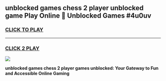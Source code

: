 
## unblocked games chess 2 player unblocked game Play Online 👋 Unblocked Games #4u0uv
<h3>
<a href="https://premium.freeplayer.one?title=unblocked_games_chess_2_player&ref=21F">CLICK TO PLAY</a></h3>
<hr>

<h3>
<a href="https://premium.freeplayer.one?title=unblocked_games_chess_2_player&ref=21F">CLICK 2 PLAY</a>
  
</h3>

<a href="https://premium.freeplayer.one?title=unblocked_games_chess_2_player&ref=21F/"><img src="https://clearcache.store/games.png"></a>


**unblocked games chess 2 player games unblocked: Your Gateway to Fun and Accessible Online Gaming**
